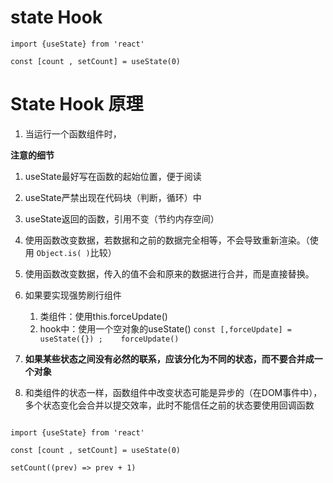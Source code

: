 # state Hook

```tsx
import {useState} from 'react'

const [count , setCount] = useState(0)
```



# State Hook 原理

1. 当运行一个函数组件时，



**注意的细节**

1. useState最好写在函数的起始位置，便于阅读
2. useState严禁出现在代码块（判断，循环）中
3. useState返回的函数，引用不变（节约内存空间）
4. 使用函数改变数据，若数据和之前的数据完全相等，不会导致重新渲染。（使用 ```Object.is( )```比较）
5. 使用函数改变数据，传入的值不会和原来的数据进行合并，而是直接替换。
6. 如果要实现强势刷行组件
   1. 类组件：使用this.forceUpdate()
   2. hook中：使用一个空对象的useState()  ```const [,forceUpdate] = useState({}) ;    forceUpdate()```

7. **如果某些状态之间没有必然的联系，应该分化为不同的状态，而不要合并成一个对象**
8. 和类组件的状态一样，函数组件中改变状态可能是异步的（在DOM事件中），多个状态变化会合并以提交效率，此时不能信任之前的状态要使用回调函数

```tsx

import {useState} from 'react'

const [count , setCount] = useState(0)

setCount((prev) => prev + 1)
```

